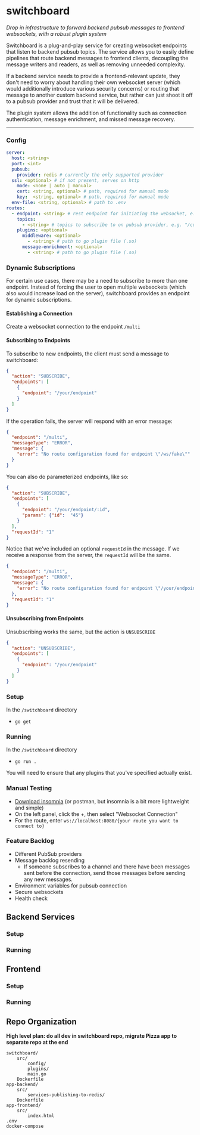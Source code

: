 # switchboard
*Drop in infrastructure to forward backend pubsub messages to frontend websockets, with a robust plugin system*

Switchboard is a plug-and-play service for creating websocket endpoints that listen to backend pubsub topics.
The service allows you to easily define pipelines that route backend messages to frontend clients,
decoupling the message writers and readers, as well as removing unneeded complexity.

If a backend service needs to provide a frontend-relevant update, they don't need to worry about handling their own 
websocket server (which would additionally introduce various security concerns) or routing that message to another 
custom backend service, but rather can just shoot it off to a pubsub provider and trust that it will be delivered.

The plugin system allows the addition of functionality such as connection authentication, message enrichment, and missed
message recovery.

---

### Config
```yaml
server:
  host: <string>
  port: <int>
  pubsub:
    provider: redis # currently the only supported provider
  ssl: <optional> # if not present, serves on http
    mode: <none | auto | manual>
    cert: <string, optional> # path, required for manual mode
    key:  <string, optional> # path, required for manual mode
  env-file: <string, optional> # path to .env
routes:
  - endpoint: <string> # rest endpoint for initiating the websocket, e.g. "/api/ws/customers/:id/orders"
    topics:
      - <string> # topics to subscribe to on pubsub provider, e.g. "/customers/:id/orders"
    plugins: <optional>
      middleware: <optional>
        - <string> # path to go plugin file (.so)
      message-enrichment: <optional>
        - <string> # path to go plugin file (.so)

```

### Dynamic Subscriptions
For certain use cases, there may be a need to subscribe to more than one endpoint. Instead of forcing the user to open
multiple websockets (which also would increase load on the server), switchboard provides an endpoint for dynamic 
subscriptions.

#### Establishing a Connection
Create a websocket connection to the endpoint `/multi`

#### Subscribing to Endpoints
To subscribe to new endpoints, the client must send a message to switchboard:
```json
{
  "action": "SUBSCRIBE",
  "endpoints": [
    {
      "endpoint": "/your/endpoint"
    }
  ]
}
```

If the operation fails, the server will respond with an error message:
```json
{
  "endpoint": "/multi",
  "messageType": "ERROR",
  "message": {
    "error": "No route configuration found for endpoint \"/ws/fake\""
  }
}
```

You can also do parameterized endpoints, like so:
```json
{
  "action": "SUBSCRIBE",
  "endpoints": [
    {
      "endpoint": "/your/endpoint/:id", 
      "params": {"id":  "45"}
    }
  ], 
  "requestId": "1"
}
```

Notice that we've included an optional `requestId` in the message. If we receive a response from the server, the
`requestId` will be the same.
```json
{
  "endpoint": "/multi",
  "messageType": "ERROR",
  "message": {
    "error": "No route configuration found for endpoint \"/your/endpoint/:id\""
  },
  "requestId": "1"
}
```

#### Unsubscribing from Endpoints
Unsubscribing works the same, but the action is `UNSUBSCRIBE`

```json
{
  "action": "UNSUBSCRIBE",
  "endpoints": [
    {
      "endpoint": "/your/endpoint"
    }
  ]
}
```

### Setup
In the `/switchboard` directory
- `go get`

### Running
In the `/switchboard` directory
- `go run .`

You will need to ensure that any plugins that you've specified actually exist.

### Manual Testing
- [Download insomnia](https://insomnia.rest/download) (or postman, but insomnia is a bit more lightweight and simple)
- On the left panel, click the +, then select "Websocket Connection"
- For the route, enter `ws://localhost:8080/{your route you want to connect to}`

### Feature Backlog
- Different PubSub providers
- Message backlog resending
  - If someone subscribes to a channel and there have been messages sent before the connection, send those messages before sending any new messages. 
- Environment variables for pubsub connection
- Secure websockets
- Health check

## Backend Services
### Setup
### Running

## Frontend
### Setup
### Running

## Repo Organization

**High level plan: do all dev in switchboard repo, migrate Pizza app to separate repo at the end**
```
switchboard/
	src/
    	config/
        plugins/
        main.go
	Dockerfile
app-backend/
	src/
    	services-publishing-to-redis/
	Dockerfile
app-frontend/
	src/
    	index.html
.env
docker-compose
```